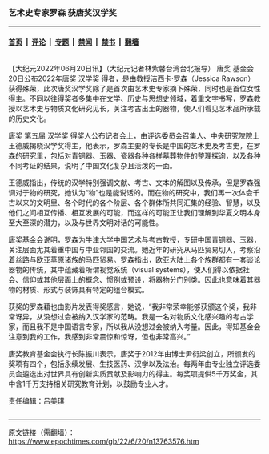 ### 艺术史专家罗森 获唐奖汉学奖

---

#### [首页](../../../..?n13763576) &nbsp;|&nbsp; [评论](../../../../../epoch-comment?n13763576) &nbsp;|&nbsp; [专题](../../../../../epoch-special?n13763576) &nbsp;|&nbsp; [禁闻](../../../../../epoch-news?n13763576) &nbsp;|&nbsp; [禁书](../../../../../books?n13763576) &nbsp;|&nbsp; [翻墙](https://github.com/gfw-breaker/nogfw/blob/master/README.md?n13763576)


<div class="column" id="artbody" itemprop="articleBody">
 <!-- article content begin -->
 <p>
  【大纪元2022年06月20日讯】（大纪元记者林紫馨台湾台北报导）
  <ok href="https://www.epochtimes.com/gb/tag/%E5%94%90%E5%A5%96.html">
   唐奖
  </ok>
  基金会20日公布2022年唐奖
  <ok href="https://www.epochtimes.com/gb/tag/%E6%B1%89%E5%AD%A6%E5%A5%96.html">
   汉学奖
  </ok>
  得者，是由教授洁西卡‧罗森（Jessica Rawson）获得殊荣，此次唐奖汉学奖除了是首次由艺术史专家摘下殊荣，同时也是首位女性得主。不同以往得奖者多集中在文学、历史与思想史领域，着重文字书写，罗森教授以艺术史与物质文化研究见长，关注考古出土的器物，使人们看见艺术品所承载的历史文化。
 </p>
 <p>
  <ok href="https://www.epochtimes.com/gb/tag/%E5%94%90%E5%A5%96.html">
   唐奖
  </ok>
  第五届
  <ok href="https://www.epochtimes.com/gb/tag/%E6%B1%89%E5%AD%A6%E5%A5%96.html">
   汉学奖
  </ok>
  得奖人公布记者会上，由评选委员会召集人、中央研究院院士王德威揭晓汉学奖得主，他表示，罗森主要的专长是中国的艺术史及考古史，在罗森的研究里，包括对青铜器、玉器、瓷器各种各样墓葬物件的整理探询，以及各种不同考证的结果，说明了中国文化复杂且活泼的一面。
 </p>
 <p>
  王德威指出，传统的汉学特别强调文献、考古、文本的解图以及传承，但是罗森强调对于物的研究，她认为“物”也是能说话的。而在物的研究中，我们再一次体会千古以来的文明里、各个时代的各个阶层、各个群体所共同汇集的经验、智慧，以及他们之间相互传播、相互发展的可能，而这样的可能正让我们理解到华夏文明本身至大至深的潜力，以及与世界文明对话的可能性。
 </p>
 <p>
  唐奖基金会说明，罗森为牛津大学中国艺术与考古教授，专研中国青铜器、玉器，关注层面尤其着重中国与中亚邻国的交流。她近年的研究从马匹贸易切入，考察沿着丝路与欧亚草原诸族的马匹贸易。罗森指出，欧亚大陆上各个族群都有一套谈论器物的传统，其中蕴藏着所谓视觉系统（visual systems），使人们得以依据社会、信仰或其他层面上的概念、惯例或预设，将器物分门别类。因此也意味着其器物的材质、形式与装饰具有特定的组合模式。
 </p>
 <p>
  获奖的罗森藉也由影片发表得奖感言，她说，“我非常荣幸能够获颁这个奖，我非常讶异，从没想过会被纳入汉学家的范畴。我是一名对物质文化感兴趣的考古学家，而且我不是中国语言专家，所以我从没想过会被纳入考量。因此，得知基金会注意到我的工作，我感到非常震惊和惊讶，但也非常高兴。”
 </p>
 <p>
  唐奖教育基金会执行长陈振川表示，唐奖于2012年由博士尹衍梁创立，所颁发的奖项有四个，包括永续发展、生技医药、汉学以及法治。每两年由专业独立评选委员会遴选出对世界具有创新实质贡献及影响力的得主。每奖项提供5千万奖金，其中含1千万支持相关研究教育计划，以鼓励专业人才。
 </p>
 <p>
  责任编辑：吕美琪
 </p>
 <!-- article content end -->
</div>


---

原文链接（需翻墙）：https://www.epochtimes.com/gb/22/6/20/n13763576.htm